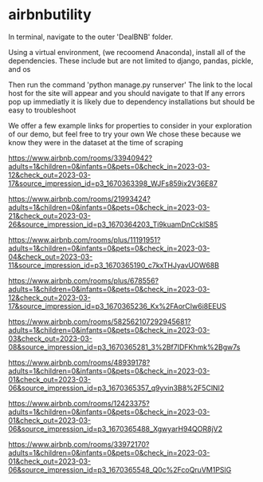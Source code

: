 # airbnbutility


In terminal, navigate to the outer 'DealBNB' folder.


Using a virtual environment, (we recoomend Anaconda), install all of the dependencies.
These include but are not limited to django, pandas, pickle, and os


Then run the command 'python manage.py runserver'
The link to the local host for the site will appear and you should navigate to that
If any errors pop up immediatly it is likely due to dependency installations but should be easy to troubleshoot


We offer a few example links for properties to consider in your exploration of our demo, but feel free to try your own
We chose these because we know they were in the dataset at the time of scraping

https://www.airbnb.com/rooms/33940942?adults=1&children=0&infants=0&pets=0&check_in=2023-03-12&check_out=2023-03-17&source_impression_id=p3_1670363398_WJFs859ix2V36E87

https://www.airbnb.com/rooms/21993424?adults=1&children=0&infants=0&pets=0&check_in=2023-03-21&check_out=2023-03-26&source_impression_id=p3_1670364203_Ti9kuamDnCcklS85

https://www.airbnb.com/rooms/plus/11191951?adults=1&children=0&infants=0&pets=0&check_in=2023-03-04&check_out=2023-03-11&source_impression_id=p3_1670365190_c7kxTHJyavUOW68B

https://www.airbnb.com/rooms/plus/678556?adults=1&children=0&infants=0&pets=0&check_in=2023-03-12&check_out=2023-03-17&source_impression_id=p3_1670365236_Kx%2FAorCIw6i8EEUS

https://www.airbnb.com/rooms/582562107292945681?adults=1&children=0&infants=0&pets=0&check_in=2023-03-03&check_out=2023-03-08&source_impression_id=p3_1670365281_3%2Bf7IDFKhmk%2Bgw7s

https://www.airbnb.com/rooms/48939178?adults=1&children=0&infants=0&pets=0&check_in=2023-03-01&check_out=2023-03-06&source_impression_id=p3_1670365357_q9yvin3B8%2F5ClNI2

https://www.airbnb.com/rooms/12423375?adults=1&children=0&infants=0&pets=0&check_in=2023-03-01&check_out=2023-03-06&source_impression_id=p3_1670365488_XgwyarH94QOR8jV2

https://www.airbnb.com/rooms/33972170?adults=1&children=0&infants=0&pets=0&check_in=2023-03-01&check_out=2023-03-06&source_impression_id=p3_1670365548_Q0c%2FcoQruVM1PSlG
